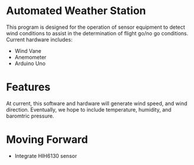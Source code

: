 # Automated Weather Station

This program is designed for the operation of sensor equipment to detect wind conditions to assist in the determination of flight go/no go conditions.  Current hardware includes:
* Wind Vane
* Anemometer
* Arduino Uno

# Features
At current, this software and hardware will generate wind speed, and wind direction.  Eventually, we hope to include temperature, humidity, and baromtric pressure.

# Moving Forward
* Integrate HIH6130 sensor